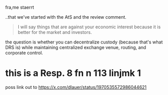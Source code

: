 fra,me staerrt

..that we've started with the AtS and the review comment.


> I will say things that are against your economic interest because it is better for the market and investors.


the question is whether you can decentralize custody (because that's what DRS is) while maintaining centralized exchange venue, routing, and corporate control. 

#  this  is a  Resp. 8 fn n 113 linjmk  1

poss link out to https://x.com/dlauer/status/1970535572986044621